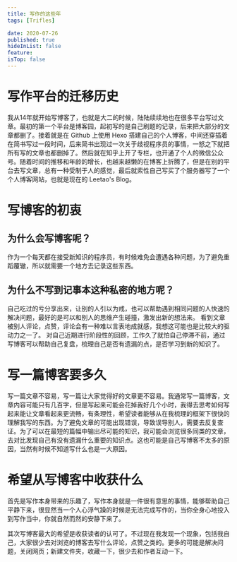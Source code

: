 ```yaml
---
title: 写作的这些年
tags: [Trifles]

date: 2020-07-26
published: true
hideInList: false
feature: 
isTop: false
---
```




# 写作平台的迁移历史

我从14年就开始写博客了，也就是大二的时候，陆陆续续地也在很多平台写过文章。最初的第一个平台是博客园，起初写的是自己刷题的记录，后来把大部分的文章都删了。接着就是在 Github 上使用 Hexo 搭建自己的个人博客，中间还穿插着在简书写过一段时间，后来简书出现过一次关于歧视程序员的事情，一怒之下就把所有写的文章也都删掉了。然后就在知乎上开了专栏，也开通了个人的微信公众号。随着时间的推移和年龄的增长，也越来越懒的在博客上折腾了，但是在别的平台去写文章，总有一种受制于人的感觉，最后就索性自己写买了个服务器写了一个个人博客网站，也就是现在的 Leetao's Blog。

# 写博客的初衷

## 为什么会写博客呢？

作为一个每天都在接受新知识的程序员，有时候难免会遭遇各种问题，为了避免重蹈覆辙，所以就需要一个地方去记录这些东西。

## 为什么不写到记事本这种私密的地方呢？

自己吃过的亏分享出来，让别的人引以为戒，也可以帮助遇到相同问题的人快速的解决问题，最好的是可以和别人的思维产生碰撞，激发出新的想法来。
看到文章被别人评论，点赞，评论会有一种难以言表地成就感，我想这可能也是比较大的驱动力之一了。
对自己近期进行阶段性的回顾，工作久了就怕自己停滞不前，通过写博客可以帮助自己复盘，梳理自己是否有遗漏的点，是否学习到新的知识了。

# 写一篇博客要多久

写一篇文章不容易，写一篇让大家觉得好的文章更不容易。我通常写一篇博客，文章内容可能只有几百字，但是写起来可能会花掉我好几个小时，我得去思考如何写起来能让文章看起来更流畅，有条理性，希望读者能够从在我梳理的框架下很快的理解我写的东西。为了避免文章的可能出现错误，导致误导别人，需要去反复查证。为了可以在最短的篇幅中输出尽可能的知识，我可能会浏览很多同类的文章，去对比发现自己有没有遗漏什么重要的知识点。这也可能是自己写博客不太多的原因，当然有时候不知道写什么也是一大原因。

# 希望从写博客中收获什么

首先是写作本身带来的乐趣了，写作本身就是一件很有意思的事情，能够帮助自己平静下来，很显然当一个人心浮气躁的时候是无法完成写作的，当你全身心地投入到写作当中，你就自然而然的安静下来了。

其次写博客最大的希望是收获读者的认可了。不过现在我发现一个现象，包括我自己，大家很少去对浏览的博客去写什么评论，点赞之类的。更多的可能是解决问题，关闭网页；新建文件夹，收藏一下，很少去和作者互动一下。





